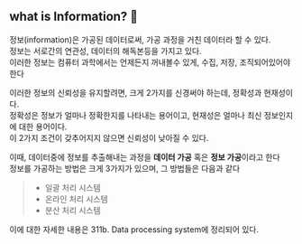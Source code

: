 ## what is Information? 🧐

정보(information)은 가공된 데이터로써, 가공 과정을 거친 데이터라 할 수 있다.<br>
정보는 서로간의 연관성, 데이터의 해독본등을 가지고 있다.<br>
이러한 정보는 컴퓨터 과학에서는 언제든지 꺼내볼수 있게, 수집, 저장, 조직되어있어야 한다

이러한 정보의 신뢰성을 유지할려면, 크게 2가지를 신경써야 하는데, 정확성과 현재성이다.<br>
정확성은 정보가 얼마나 정확한지를 나타내는 용어이고, 현재성은 얼마나 최신 정보인지에 대한 용어이다.<br>
이 2가지 조건이 갖추어지지 않으면 신뢰성이 낮아질 수 있다.

이때, 데이터중에 정보를 추출해내는 과정을 **데이터 가공** 혹은 **정보 가공**이라고 한다<br>
정보를 가공하는 방법은 크게 3가지가 있으며, 그 방법들은 다음과 같다

> - 일괄 처리 시스템
> - 온라인 처리 시스템
> - 분산 처리 시스템

이에 대한 자세한 내용은 311b. Data processing system에 정리되어 있다.
